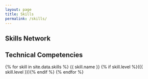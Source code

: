 ```yaml
---
layout: page
title: Skills
permalink: /skills/
---
```


## Skills Network


<div id="skills-container" class="skills-visualization-container"></div>


## Technical Competencies

<div class="skills-list">
{% for skill in site.data.skills %}
  <span class="skill-tag">{{ skill.name }} {% if skill.level %}({{ skill.level }}){% endif %}</span>
{% endfor %}
</div>